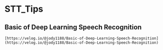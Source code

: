# STT_Tips

## Basic of Deep Learning Speech Recognition

    [https://velog.io/@jody1188/Basic-of-Deep-Learning-Speech-Recognition](https://velog.io/@jody1188/Basic-of-Deep-Learning-Speech-Recognition)
